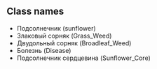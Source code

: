 ## Class names

- Подсолнечник (sunflower)
- Злаковый сорняк (Grass_Weed)
- Двудольный сорняк (Broadleaf_Weed)
- Болезнь (Disease)
- Подсолнечник сердцевина (Sunflower_Core)
